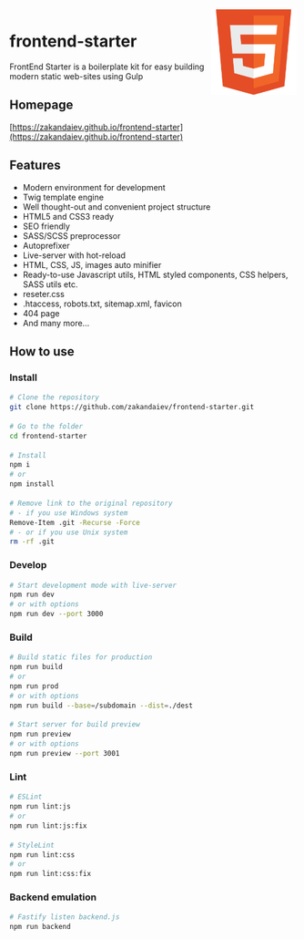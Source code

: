 <img width=150 align="right" src="https://raw.githubusercontent.com/zakandaiev/frontend-starter/main/src/public/favicon.svg" alt="HTML5 Logo">

# frontend-starter

FrontEnd Starter is a boilerplate kit for easy building modern static web-sites using Gulp

## Homepage
[https://zakandaiev.github.io/frontend-starter](https://zakandaiev.github.io/frontend-starter)

## Features
* Modern environment for development
* Twig template engine
* Well thought-out and convenient project structure
* HTML5 and CSS3 ready
* SEO friendly
* SASS/SCSS preprocessor
* Autoprefixer
* Live-server with hot-reload
* HTML, CSS, JS, images auto minifier
* Ready-to-use Javascript utils, HTML styled components, CSS helpers, SASS utils etc.
* reseter.css
* .htaccess, robots.txt, sitemap.xml, favicon
* 404 page
* And many more...

## How to use

### Install

``` bash
# Clone the repository
git clone https://github.com/zakandaiev/frontend-starter.git

# Go to the folder
cd frontend-starter

# Install
npm i
# or
npm install

# Remove link to the original repository
# - if you use Windows system
Remove-Item .git -Recurse -Force
# - or if you use Unix system
rm -rf .git
```

### Develop

``` bash
# Start development mode with live-server
npm run dev
# or with options
npm run dev --port 3000
```

### Build

``` bash
# Build static files for production
npm run build
# or
npm run prod
# or with options
npm run build --base=/subdomain --dist=./dest

# Start server for build preview
npm run preview
# or with options
npm run preview --port 3001
```

### Lint

``` bash
# ESLint
npm run lint:js
# or
npm run lint:js:fix

# StyleLint
npm run lint:css
# or
npm run lint:css:fix
```

### Backend emulation

``` bash
# Fastify listen backend.js
npm run backend
```
